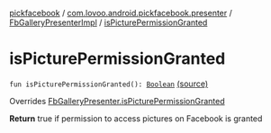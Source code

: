 [pickfacebook](../../index.md) / [com.lovoo.android.pickfacebook.presenter](../index.md) / [FbGalleryPresenterImpl](index.md) / [isPicturePermissionGranted](./is-picture-permission-granted.md)

# isPicturePermissionGranted

`fun isPicturePermissionGranted(): `[`Boolean`](https://kotlinlang.org/api/latest/jvm/stdlib/kotlin/-boolean/index.html) [(source)](https://github.com/lovoo/android-pickpic/blob/master/pickfacebook/pickfacebook/src/main/kotlin/com/lovoo/android/pickfacebook/presenter/FbGalleryPresenterImpl.kt#L70)

Overrides [FbGalleryPresenter.isPicturePermissionGranted](../../com.lovoo.android.pickfacebook.contract/-fb-gallery-presenter/is-picture-permission-granted.md)

**Return**
true if permission to access pictures on Facebook is granted

